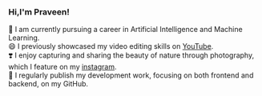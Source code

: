 ### Hi,I'm Praveen!
  
🤠 I am currently pursuing a career in Artificial Intelligence and Machine Learning.<br>
😄 I previously showcased my video editing skills on [YouTube](https://youtube.com/@fazrx19?si=v52w_DM0wAaykQ3u).<br>
❣️  I enjoy capturing and sharing the beauty of nature through photography, which I feature on my [instagram](https://www.instagram.com/praveen_ks_15/profilecard/?igsh=cjVheHB6dnpldGUz).<br>
💬 I regularly publish my development work, focusing on both frontend and backend, on my GitHub.

